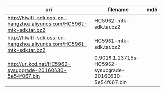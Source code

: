 uri | filename | md5
----|----------|----
http://hiwifi-sdk.oss-cn-hangzhou.aliyuncs.com/HC5962-mtk-sdk.tar.bz2 | HC5962-mtk-sdk.tar.bz2 |
http://hiwifi-sdk.oss-cn-hangzhou.aliyuncs.com/HC5961-mtk-sdk.tar.bz2 | HC5961-mtk-sdk.tar.bz2 |
http://ur.ikcd.net/HC5962-sysupgrade-20160630-5e54f067.bin | 0.9019.1.13715s-HC5962-sysupgrade-20160630-5e54f067.bin |
